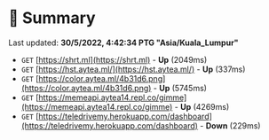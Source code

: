 # 📖 Summary
Last updated: **30/5/2022, 4:42:34 PTG "Asia/Kuala_Lumpur"**

- `GET` [https://shrt.ml](https://shrt.ml) - **Up** (2049ms)
- `GET` [https://hst.aytea.ml/](https://hst.aytea.ml/) - **Up** (337ms)
- `GET` [https://color.aytea.ml/4b31d6.png](https://color.aytea.ml/4b31d6.png) - **Up** (5745ms)
- `GET` [https://memeapi.aytea14.repl.co/gimme](https://memeapi.aytea14.repl.co/gimme) - **Up** (4269ms)
- `GET` [https://teledrivemy.herokuapp.com/dashboard](https://teledrivemy.herokuapp.com/dashboard) - **Down** (229ms)
